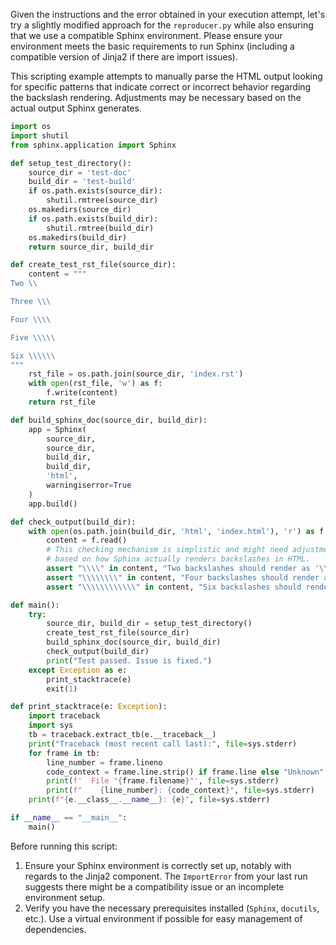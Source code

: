 Given the instructions and the error obtained in your execution attempt, let's try a slightly modified approach for the `reproducer.py` while also ensuring that we use a compatible Sphinx environment. Please ensure your environment meets the basic requirements to run Sphinx (including a compatible version of Jinja2 if there are import issues). 

This scripting example attempts to manually parse the HTML output looking for specific patterns that indicate correct or incorrect behavior regarding the backslash rendering. Adjustments may be necessary based on the actual output Sphinx generates.

```python
import os
import shutil
from sphinx.application import Sphinx

def setup_test_directory():
    source_dir = 'test-doc'
    build_dir = 'test-build'
    if os.path.exists(source_dir):
        shutil.rmtree(source_dir)
    os.makedirs(source_dir)
    if os.path.exists(build_dir):
        shutil.rmtree(build_dir)
    os.makedirs(build_dir)
    return source_dir, build_dir

def create_test_rst_file(source_dir):
    content = """
Two \\

Three \\\

Four \\\\

Five \\\\\

Six \\\\\\
"""
    rst_file = os.path.join(source_dir, 'index.rst')
    with open(rst_file, 'w') as f:
        f.write(content)
    return rst_file

def build_sphinx_doc(source_dir, build_dir):
    app = Sphinx(
        source_dir,
        source_dir,
        build_dir,
        build_dir,
        'html',
        warningiserror=True
    )
    app.build()

def check_output(build_dir):
    with open(os.path.join(build_dir, 'html', 'index.html'), 'r') as f:
        content = f.read()
        # This checking mechanism is simplistic and might need adjustments 
        # based on how Sphinx actually renders backslashes in HTML.
        assert "\\\\" in content, "Two backslashes should render as '\\' in HTML"
        assert "\\\\\\\\" in content, "Four backslashes should render as '\\\\' in HTML"
        assert "\\\\\\\\\\\\" in content, "Six backslashes should render as '\\\\\\' in HTML"

def main():
    try:
        source_dir, build_dir = setup_test_directory()
        create_test_rst_file(source_dir)
        build_sphinx_doc(source_dir, build_dir)
        check_output(build_dir)
        print("Test passed. Issue is fixed.")
    except Exception as e:
        print_stacktrace(e)
        exit(1)

def print_stacktrace(e: Exception):
    import traceback
    import sys
    tb = traceback.extract_tb(e.__traceback__)
    print("Traceback (most recent call last):", file=sys.stderr)
    for frame in tb:
        line_number = frame.lineno
        code_context = frame.line.strip() if frame.line else "Unknown"
        print(f'  File "{frame.filename}"', file=sys.stderr)
        print(f"    {line_number}: {code_context}", file=sys.stderr)
    print(f"{e.__class__.__name__}: {e}", file=sys.stderr)

if __name__ == "__main__":
    main()
```

Before running this script:

1. Ensure your Sphinx environment is correctly set up, notably with regards to the Jinja2 component. The `ImportError` from your last run suggests there might be a compatibility issue or an incomplete environment setup.
2. Verify you have the necessary prerequisites installed (`Sphinx`, `docutils`, etc.). Use a virtual environment if possible for easy management of dependencies.
